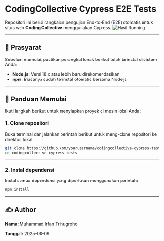# CodingCollective Cypress E2E Tests

Repositori ini berisi rangkaian pengujian End-to-End (E2E) otomatis untuk situs web **Coding Collective** menggunakan Cypress.
![Hasil Running]([https://i.imgur.com/xxxxxxx.png](https://imgur.com/a/dBVepVI))

---

## 🔧 Prasyarat

Sebelum memulai, pastikan perangkat lunak berikut telah terinstal di sistem Anda:

- **Node.js**: Versi 18.x atau lebih baru direkomendasikan  
- **npm**: Biasanya sudah terinstal otomatis bersama Node.js  

---

## 🚀 Panduan Memulai

Ikuti langkah berikut untuk menyiapkan proyek di mesin lokal Anda:

### 1. Clone repositori

Buka terminal dan jalankan perintah berikut untuk meng-clone repositori ke direktori lokal:

```bash
git clone https://github.com/yourusername/codingcollective-cypress-tests.git
cd codingcollective-cypress-tests
```
---

### 2. Instal dependensi

Instal semua dependensi yang diperlukan menggunakan perintah:
```bash
npm install
```
---

## ✍️ Author

**Nama:** Muhammad Irfan Trinugroho

**Tanggal:** 2025-08-09
